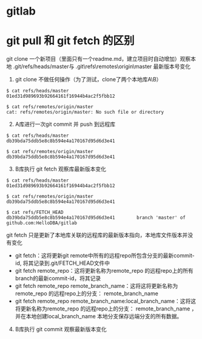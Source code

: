 # gitlab

# git pull 和 git fetch 的区别

git clone 一个新项目（里面只有一个readme.md，建立项目时自动增加）观察本地 .git/refs/heads/master与 .git\refs\remotes\origin\master 最新版本号变化

1. git clone 不做任何操作（为了测试，clone了两个本地库A\B）

```
$ cat refs/heads/master
01ed31d989693b92664161f16944b4ac2f5fbb12

$ cat refs/remotes/origin/master
cat: refs/remotes/origin/master: No such file or directory

```

2. A库进行一次git commit 并 push 到远程库

```
$ cat refs/heads/master
db39bda75ddb5e8c8b594e4a170167d95d6d3e41

$ cat refs/remotes/origin/master
db39bda75ddb5e8c8b594e4a170167d95d6d3e41

```

3. B库执行 git fetch 观察库最新版本变化

```
$ cat refs/heads/master
01ed31d989693b92664161f16944b4ac2f5fbb12

$ cat refs/remotes/origin/master
db39bda75ddb5e8c8b594e4a170167d95d6d3e41

$ cat refs/FETCH_HEAD
db39bda75ddb5e8c8b594e4a170167d95d6d3e41		branch 'master' of github.com:HelloDBA/gitlab

```
git fetch 只是更新了本地库关联的远程库的最新版本指向，本地库文件版本并没有变化

*   git fetch：这将更新git remote中所有的远程repo所包含分支的最新commit-id, 将其记录到.git/FETCH_HEAD文件中
*   git fetch remote_repo：这将更新名称为remote_repo 的远程repo上的所有branch的最新commit-id，将其记录 
*   git fetch remote_repo remote_branch_name：这将这将更新名称为remote_repo 的远程repo上的分支： remote_branch_name
*   git fetch remote_repo remote_branch_name:local_branch_name：这将这将更新名称为remote_repo 的远程repo上的分支： remote_branch_name ，并在本地创建local_branch_name 本地分支保存远端分支的所有数据。

4. B库执行 git commit 观察最新版本变化

```


```

